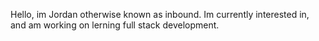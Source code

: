 Hello, im Jordan otherwise known as inbound. Im currently interested in, and am working on lerning full stack development.

